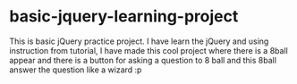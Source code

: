 # basic-jquery-learning-project 
This is basic jQuery practice project. I have learn the jQuery and using instruction from tutorial, I have made this cool project where there is a 8ball appear and there is a button for asking a question to 8 ball and this 8ball answer the question like a wizard :p 
